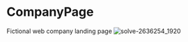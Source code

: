 # CompanyPage
Fictional web company landing page
![solve-2636254_1920](https://user-images.githubusercontent.com/69093670/120047611-022e4400-bfe3-11eb-93b7-9ea54e9b551b.jpg)
